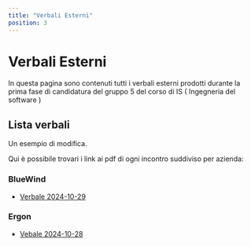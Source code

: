 ```yaml
---
title: "Verbali Esterni"
position: 3
---
```


# Verbali Esterni

In questa pagina sono contenuti tutti i verbali esterni prodotti durante la prima fase di candidatura del gruppo 5 del corso di IS ( Ingegneria del software )

## Lista verbali

Un esempio di modifica.

Qui è possibile trovari i link ai pdf di ogni incontro suddiviso per azienda:

### BlueWind

-   [Verbale 2024-10-29](./2024-10-29.pdf)

### Ergon

-   [Vebale 2024-10-28](./2024-10-28.pdf)
